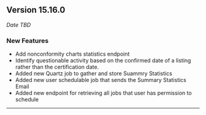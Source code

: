 
## Version 15.16.0
_Date TBD_

### New Features
* Add nonconformity charts statistics endpoint 
* Identify questionable activity based on the confirmed date of a listing rather than the certification date.
* Added new Quartz job to gather and store Suammry Statistics
* Added new user schedulable job that sends the Summary Statistics Email
* Added new endpoint for retrieving all jobs that user has permission to schedule

---

